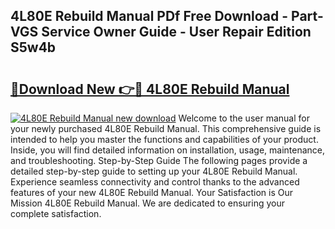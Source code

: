 ## 4L80E Rebuild Manual PDf Free Download - Part-VGS Service Owner Guide - User Repair Edition S5w4b

# <h2><a href="http://bc23434.oget.top/?id=4L80E+Rebuild+Manual">🔗Download New 👉🔴 4L80E Rebuild Manual</a></h2>

[![4L80E Rebuild Manual new download](https://i.imgur.com/5g1atiW.png)](http://bc23434.oget.top/?id=4L80E+Rebuild+Manual)
Welcome to the user manual for your newly purchased 4L80E Rebuild Manual. This comprehensive guide is intended to help you master the functions and capabilities of your product. Inside, you will find detailed information on installation, usage, maintenance, and troubleshooting. Step-by-Step Guide The following pages provide a detailed step-by-step guide to setting up your 4L80E Rebuild Manual. Experience seamless connectivity and control thanks to the advanced features of your new 4L80E Rebuild Manual. Your Satisfaction is Our Mission 4L80E Rebuild Manual. We are dedicated to ensuring your complete satisfaction.
